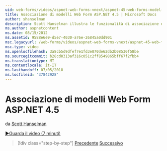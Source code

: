 ```yaml
---
uid: web-forms/videos/aspnet-web-forms-vnext/aspnet-45-web-forms-model-binding
title: Associazione di modelli Web Form ASP.NET 4.5 | Microsoft Docs
author: shanselman
description: Scott Hanselman illustra le funzionalità di associazione del modello in ASP.NET 4.5
ms.author: aspnetcontent
ms.date: 08/15/2012
ms.assetid: 9588e6e9-d5e7-4030-a76e-26845a0dd901
msc.legacyurl: /web-forms/videos/aspnet-web-forms-vnext/aspnet-45-web-forms-model-binding
msc.type: video
ms.openlocfilehash: 3a8cb5d9dfef7e1fd3e070de62db2b08530f58be
ms.sourcegitcommit: b28cd0313af316c051c2ff8549865bff67f2fbb4
ms.translationtype: MT
ms.contentlocale: it-IT
ms.lasthandoff: 07/05/2018
ms.locfileid: "37842928"
---
```

<a name="aspnet-45-web-forms-model-binding"></a>Associazione di modelli Web Form ASP.NET 4.5
====================
da [Scott Hanselman](https://github.com/shanselman)

[&#9654;Guarda il video (7 minuti)](https://channel9.msdn.com/Blogs/ASP-NET-Site-Videos/aspnet-45-web-forms-model-binding)

> [!div class="step-by-step"]
> [Precedente](aspnet-vnext-videos-model-binding-part-3-updating.md)
> [Successivo](aspnet-45-web-forms-strong-typed-data-controls.md)
